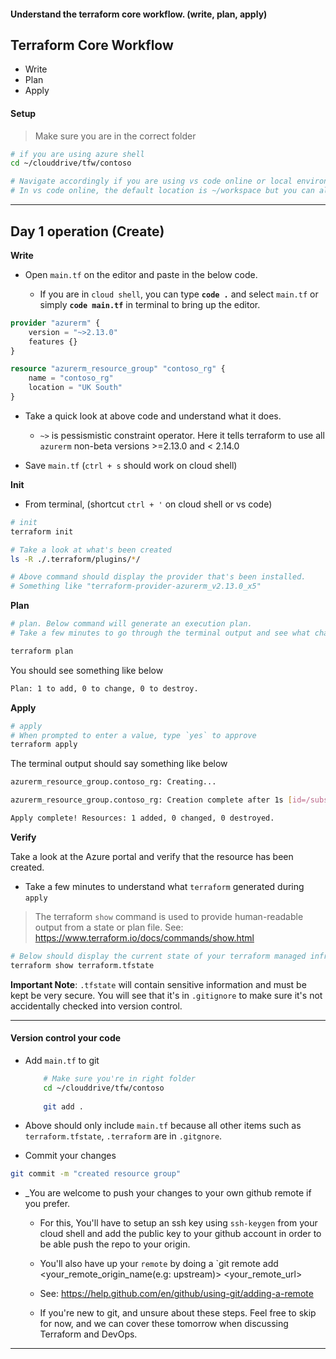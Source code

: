 #### Understand the terraform core workflow. (write, plan, apply)

## Terraform Core Workflow

* Write
* Plan 
* Apply


#### Setup

> Make sure you are in the correct folder

```bash
# if you are using azure shell
cd ~/clouddrive/tfw/contoso

# Navigate accordingly if you are using vs code online or local environment
# In vs code online, the default location is ~/workspace but you can always create a folder such as `mkdir ~/clouddrive` if you like to keep it same as cloud shell.
```

---

## Day 1 operation (Create)

**Write**

* Open `main.tf` on the editor and paste in the below code. 

    * If you are in `cloud shell`, you can type **`code .`** and select `main.tf` or simply **`code main.tf`** in terminal to bring up the editor.

```terraform
provider "azurerm" {
    version = "~>2.13.0"
    features {}    
}

resource "azurerm_resource_group" "contoso_rg" {
    name = "contoso_rg"
    location = "UK South"
}
```

* Take a quick look at above code and understand what it does.

    * `~>` is pessismistic constraint operator. Here it tells terraform to use all `azurerm` non-beta versions >=2.13.0 and < 2.14.0

* Save `main.tf` (`ctrl + s` should work on cloud shell)

**Init**

* From terminal, (shortcut `ctrl + '` on cloud shell or vs code)

```bash
# init
terraform init

# Take a look at what's been created    
ls -R ./.terraform/plugins/*/    

# Above command should display the provider that's been installed. 
# Something like "terraform-provider-azurerm_v2.13.0_x5"

```
**Plan**

```bash
# plan. Below command will generate an execution plan.
# Take a few minutes to go through the terminal output and see what changes will be applied

terraform plan
```  

You should see something like below
    
```bash
Plan: 1 to add, 0 to change, 0 to destroy.
```

**Apply**

```bash
# apply
# When prompted to enter a value, type `yes` to approve
terraform apply
```


The terminal output should say something like below

```bash
azurerm_resource_group.contoso_rg: Creating...

azurerm_resource_group.contoso_rg: Creation complete after 1s [id=/subscriptions/.../resourceGroups/contoso_rg]

Apply complete! Resources: 1 added, 0 changed, 0 destroyed.
```

**Verify**

Take a look at the Azure portal and verify that the resource has been created.

*  Take a few minutes to understand what `terraform` generated during `apply`

> The terraform `show` command is used to provide human-readable output from a state or plan file. See: https://www.terraform.io/docs/commands/show.html

```bash
# Below should display the current state of your terraform managed infrastructure    
terraform show terraform.tfstate
```
**Important Note**: `.tfstate` will contain sensitive information and must be kept be very secure. You will see that it's in `.gitignore` to make sure it's not accidentally checked into version control.

---

#### Version control your code 

* Add `main.tf` to git

    ```bash
        # Make sure you're in right folder
        cd ~/clouddrive/tfw/contoso
        
        git add .
    ```

* Above should only include `main.tf` because all other items such as `terraform.tfstate`, `.terraform` are in `.gitgnore`. 

* Commit your changes

```bash
git commit -m "created resource group"
```

* _You are welcome to push your changes to your own github remote if you prefer. 

    * For this, You'll have to setup an ssh key using `ssh-keygen` from your cloud shell and add the public key to your github account in order to be able push the repo to your origin. 

    * You'll also have up your `remote` by doing a `git remote add <your_remote_origin_name(e.g: upstream)> <your_remote_url>
    
    * See: https://help.github.com/en/github/using-git/adding-a-remote

    * If you're new to git, and unsure about these steps. Feel free to skip for now, and we can cover these tomorrow when discussing Terraform and DevOps.

---







